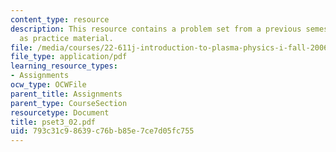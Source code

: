 ```yaml
---
content_type: resource
description: This resource contains a problem set from a previous semester, provided
  as practice material.
file: /media/courses/22-611j-introduction-to-plasma-physics-i-fall-2006/793c31c98639c76bb85e7ce7d05fc755_pset3_02.pdf
file_type: application/pdf
learning_resource_types:
- Assignments
ocw_type: OCWFile
parent_title: Assignments
parent_type: CourseSection
resourcetype: Document
title: pset3_02.pdf
uid: 793c31c9-8639-c76b-b85e-7ce7d05fc755
---
```

